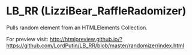 # LB_RR (LizziBear_RaffleRadomizer)
Pulls random element from an HTMLElements Collection.

For preview visit: http://htmlpreview.github.io/?https://github.com/LordPutin/LB_RR/blob/master/randomizer/index.html
